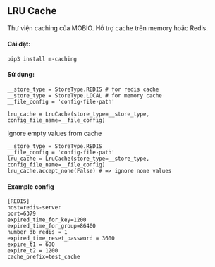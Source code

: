 # <h2 id="title">LRU Cache</h2>
Thư viện caching của MOBIO. Hỗ trợ cache trên memory hoặc Redis.

#### Cài đặt:
`pip3 install m-caching`

#### Sử dụng:
```
__store_type = StoreType.REDIS # for redis cache
__store_type = StoreType.LOCAL # for memory cache
__file_config = 'config-file-path'

lru_cache = LruCache(store_type=__store_type, config_file_name=__file_config)

```
Ignore empty values from cache
```
__store_type = StoreType.REDIS
__file_config = 'config-file-path'
lru_cache = LruCache(store_type=__store_type, config_file_name=__file_config)
lru_cache.accept_none(False) # => ignore none values
``` 

#### Example config
```
[REDIS]
host=redis-server
port=6379
expired_time_for_key=1200
expired_time_for_group=86400
number_db_redis = 1
expired_time_reset_password = 3600
expire_t1 = 600
expire_t2 = 1200
cache_prefix=test_cache
```
